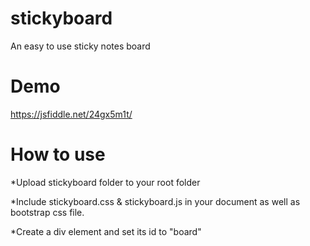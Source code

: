 # stickyboard
An easy to use sticky notes board

# Demo
https://jsfiddle.net/24gx5m1t/

# How to use
*Upload stickyboard folder to your root folder

*Include stickyboard.css & stickyboard.js in your document as well as bootstrap css file.

*Create a div element and set its id to "board"
